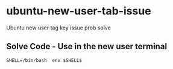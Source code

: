 # ubuntu-new-user-tab-issue
Ubuntu new user tag key issue prob solve
## Solve Code - Use in the new user terminal
``SHELL=/bin/bash 
env $SHELL$ ``
